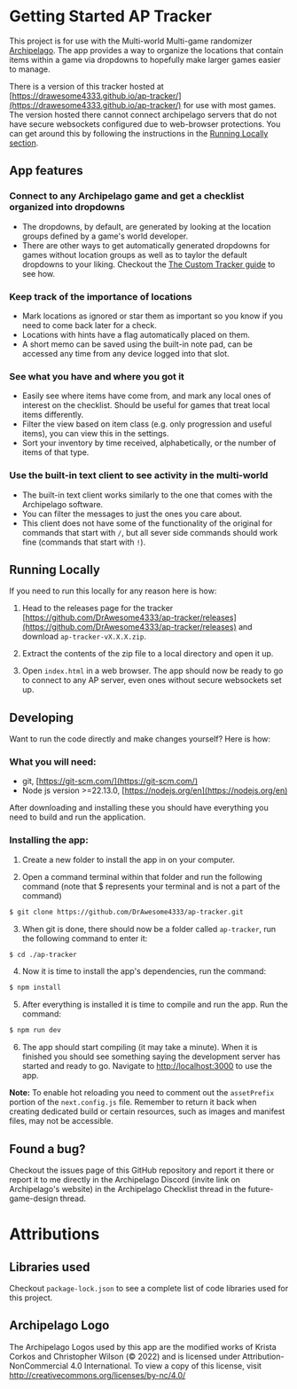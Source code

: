 # Getting Started AP Tracker

This project is for use with the Multi-world Multi-game randomizer [Archipelago](https://archipelago.gg). The app provides a way to organize the locations that contain items within a game via dropdowns to hopefully make larger games easier to manage.

There is a version of this tracker hosted at [https://drawesome4333.github.io/ap-tracker/](https://drawesome4333.github.io/ap-tracker/) for use with most games. The version hosted there cannot connect archipelago servers that do not have secure websockets configured due to web-browser protections. You can get around this by following the instructions in the [Running Locally section](#running-locally). 

## App features

### Connect to any Archipelago game and get a checklist organized into dropdowns
- The dropdowns, by default, are generated by looking at the location groups defined by a game's world developer.
- There are other ways to get automatically generated dropdowns for games without location groups as well as to taylor the default dropdowns to your liking. Checkout the [The Custom Tracker guide](./docs/customTrackers.md) to see how.

### Keep track of the importance of locations
- Mark locations as ignored or star them as important so you know if you need to come back later for a check.
- Locations with hints have a flag automatically placed on them.
- A short memo can be saved using the built-in note pad, can be accessed any time from any device logged into that slot.

### See what you have and where you got it
- Easily see where items have come from, and mark any local ones of interest on the checklist. Should be useful for games that treat local items differently.
- Filter the view based on item class (e.g. only progression and useful items), you can view this in the settings.
- Sort your inventory by time received, alphabetically, or the number of items of that type.

### Use the built-in text client to see activity in the multi-world
- The built-in text client works similarly to the one that comes with the Archipelago software.
- You can filter the messages to just the ones you care about.
- This client does not have some of the functionality of the original for commands that start with `/`, but all sever side commands should work fine (commands that start with `!`).

## Running Locally
If you need to run this locally for any reason here is how:

1. Head to the releases page for the tracker [https://github.com/DrAwesome4333/ap-tracker/releases](https://github.com/DrAwesome4333/ap-tracker/releases) and download `ap-tracker-vX.X.X.zip`.

2. Extract the contents of the zip file to a local directory and open it up.

3. Open `index.html` in a web browser. The app should now be ready to go to connect to any AP server, even ones without secure websockets set up.

## Developing
Want to run the code directly and make changes yourself? Here is how:

### What you will need:
 - git, [https://git-scm.com/](https://git-scm.com/)
 - Node js version >=22.13.0, [https://nodejs.org/en](https://nodejs.org/en)

After downloading and installing these you should have everything you need to build and run the application.

### Installing the app:

1. Create a new folder to install the app in on your computer.

2. Open a command terminal within that folder and run the following command (note that $ represents your terminal and is not a part of the command)
```sh
$ git clone https://github.com/DrAwesome4333/ap-tracker.git
```

3. When git is done, there should now be a folder called `ap-tracker`, run the following command to enter it:
```sh
$ cd ./ap-tracker
```
4. Now it is time to install the app's dependencies, run the command:
```sh
$ npm install
```
5. After everything is installed it is time to compile and run the app. Run the command:
```sh
$ npm run dev
```
6. The app should start compiling (it may take a minute). When it is finished you should see something saying the development server has started and ready to go. Navigate to [http://localhost:3000](http://localhost:3000) to use the app.

**Note:** To enable hot reloading you need to comment out the `assetPrefix` portion of the `next.config.js` file. Remember to return it back when creating dedicated build or certain resources, such as images and manifest files, may not be accessible.


## Found a bug?
Checkout the issues page of this GitHub repository and report it there or report it to me directly in the Archipelago Discord (invite link on Archipelago's website) in the Archipelago Checklist thread in the future-game-design thread.

# Attributions

## Libraries used
Checkout `package-lock.json` to see a complete list of code libraries used for this project.

## Archipelago Logo
The Archipelago Logos used by this app are the modified works of Krista Corkos and Christopher Wilson (© 2022) and is licensed under Attribution-NonCommercial 4.0 International. To view a copy of this license, visit http://creativecommons.org/licenses/by-nc/4.0/